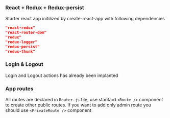 ### React + Redux + Redux-persist
Starter react app initilized by create-react-app with following dependencies

```json
"react-redux"
"react-router-dom"
"redux"
"redux-logger"
"redux-persist"
"redux-thunk"
```

### Login & Logout
Login and Logout actions has already been implanted

### App routes
All routes are declared in `Router.js` file, use stantard `<Route />` component to create other public routes.
If you want to add only admin route you should use `<PrivateRoute />` component